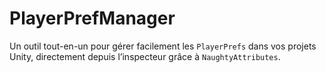 # PlayerPrefManager
Un outil tout-en-un pour gérer facilement les `PlayerPrefs` dans vos projets Unity, directement depuis l’inspecteur grâce à `NaughtyAttributes`.
